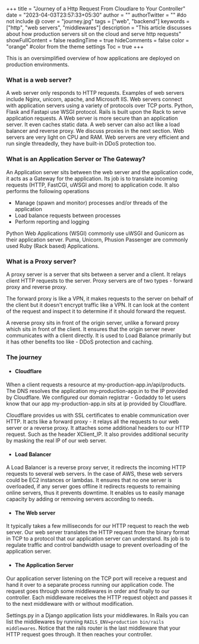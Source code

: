 +++
title = "Journey of a Http Request From Cloudlare to Your Controller"
date = "2023-04-03T23:57:33+05:30"
author = ""
authorTwitter = "" #do not include @
cover = "journey.jpg"
tags = ["web", "backend"]
keywords = ["http", "web servers", "middlewares"]
description = "This article discusses about how production servers sit on the cloud and serve http requests"
showFullContent = false
readingTime = true
hideComments = false
color = "orange" #color from the theme settings
Toc = true
+++

This is an oversimplified overview of how applications are deployed on production environments.

### What is a web server?

A web server only responds to HTTP requests. Examples of web servers include Nginx, unicorn, apache, and Microsoft IIS. Web servers connect with application servers using a variety of protocols over TCP ports.
Python, Flask and Fastapi use WSGI protocol. Rails is built upon the Rack to serve application requests.
A Web server is more secure than an application server. It even caches static data.
A web server can also act like a load balancer and reverse proxy. We discuss proxies in the next section. Web servers are very light on CPU and RAM. Web servers are very efficient and run single threadedly, they have built-in DDoS protection too.

### What is an Application Server or The Gateway?

An Application server sits between the web server and the application code, it acts as a Gateway for the application. Its job is to translate incoming requests (HTTP, FastCGI, uWSGI and more) to application code. It also performs the following operations
* Manage (spawn and monitor) processes and/or threads of the application
* Load balance requests between processes
* Perform reporting and logging

Python Web Applications (WSGI) commonly use uWSGI and Gunicorn as their application server.
Puma, Unicorn, Phusion Passenger are commonly used Ruby (Rack based) Applications.

### What is a Proxy server?

A proxy server is a server that sits between a server and a client. It relays client HTTP requests to the server. Proxy servers are of two types - forward proxy and reverse proxy.

The forward proxy is like a VPN, it makes requests to the server on behalf of the client but it doesn't encrypt traffic like a VPN. It can look at the content of the request and inspect it to determine if it should forward the request.

A reverse proxy sits in front of the origin server, unlike a forward proxy which sits in front of the client. It ensures that the origin server never communicates with a client directly. It is used to Load Balance primarily but it has other benefits too like - DDoS protection and caching.

### The journey

- #### Cloudflare

When a client requests a resource at my-production-app.in/api/products. The DNS resolves the application my-production-app.in to the IP provided by Cloudflare. We configured our domain registrar - Godaddy to let users know that our app my-production-app.in sits at ip provided by Cloudflare.

Cloudflare provides us with SSL certificates to enable communication over HTTP. It acts like a forward proxy - it relays all the requests to our web server or a reverse proxy. It attaches some additional headers to our HTTP request. Such as the header XClient_IP. It also provides additional security by masking the real IP of our web server.

- #### Load Balancer

A Load Balancer is a reverse proxy server, it redirects the incoming HTTP requests to several web servers. In the case of AWS, these web servers could be EC2 instances or lambdas.  It ensures that no one server is overloaded, if any server goes offline it redirects requests to remaining online servers, thus it prevents downtime.
It enables us to easily manage capacity by adding or removing servers according to needs.

- #### The Web server

It typically takes a few milliseconds for our HTTP request to reach the web server. Our web server translates the HTTP request from the binary format in TCP to a protocol that our application server can understand. 
Its job is to regulate traffic and control bandwidth usage to prevent overloading of the application server.

- #### The Application Server

Our application server listening on the TCP port will receive a request and hand it over to a separate process running our application code. The request goes through some middlewares in order and finally to our controller. Each middleware receives the HTTP request object and passes it to the next middleware with or without modification.

Settings.py in a Django application lists your middlewares. In Rails you can list the middlewares by running `RAILS_ENV=production bin/rails middlewares`.
Notice that the rails router is the last middleware that your HTTP request goes through. It then reaches your controller.
